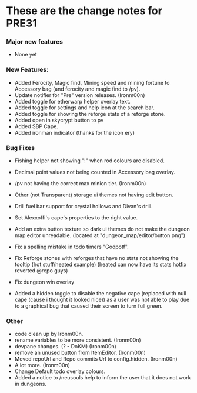 # These are the change notes for PRE31

### **Major new features**

- None yet

### **New Features:**
- Added Ferocity, Magic find, Mining speed and mining fortune to Accessory bag (and ferocity and magic find to /pv).
- Update notifier for "Pre" version releases. (Ironm00n)
- Added toggle for etherwarp helper overlay text.
- Added toggle for settings and help icon at the search bar.
- Added toggle for showing the reforge stats of a reforge stone.
- Added open in skycrypt button to pv
- Added SBP Cape.
- Added ironman indicator (thanks for the icon ery)


### **Bug Fixes**
- Fishing helper not showing "!" when rod colours are disabled.
- Decimal point values not being counted in Accessory bag overlay.
- /pv not having the correct max minion tier. (Ironm00n)
- Other (not Transparent) storage ui themes not having edit button.
- Drill fuel bar support for crystal hollows and Divan's drill.
- Set Alexxoffi's cape's properties to the right value.
- Add an extra button texture so dark ui themes do not make the dungeon map editor unreadable. (located at "dungeon_map/editor/button.png")
- Fix a spelling mistake in todo timers "Godpotf".
- Fix Reforge stones with reforges that have no stats not showing the tooltip (hot stuff/heated example) (heated can now have its stats hotfix reverted @repo guys)
- Fix dungeon win overlay
  
- Added a hidden toggle to disable the negative cape (replaced with null cape (cause i thought it looked nice)) as a user was not able to play due to a graphical bug that caused their screen to turn full green.

### **Other**
- code clean up by Ironm00n.
- rename variables to be more consistent. (Ironm00n)
- devpane changes. (? - DoKM) (Ironm00n)
- remove an unused button from ItemEditor. (Ironm00n)
- Moved repoUrl and Repo commits Url to config.hidden. (Ironm00n)
- A lot more. (Ironm00n)
- Change Default todo overlay colours.
- Added a notice to /neusouls help to inform the user that it does not work in dungeons.
